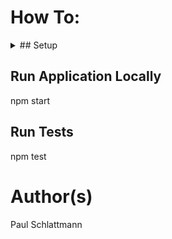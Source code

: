 # How To:

<details>
           <summary>## Setup </summary>
           <p>- Determine postgres username in CLI with ```psql```

- Update /config/config.json with

|Provided      | Fill With    |
|------------- | -------------
|"dialect":    | "postgres"   |
|"username":   | "<your_username>"|


- $ npx sequelize db:create

- $ npx sequelize db:migrate</p>
</details>





## Run Application Locally

npm start

## Run Tests

npm test

# Author(s)

Paul Schlattmann
